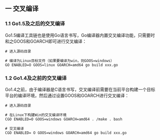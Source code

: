 ## 一 交叉编译

### 1.1 Go1.5及之后的交叉编译

Go1.5编译工具链也是使用Go语言书写，Go编译器内置交叉编译功能，只需要时和之GOOS和GOARCH即可进行交叉编译：
```
# 进入源码目录

# 编译为Linux目标文件（如果要编译为win，则GOOS=windows）
GO ENABLED=O GOOS=linux GOARCH=amd64 go build xxx.go
```

### 1.2 Go1.4及之前的交叉编译

Go1.4之前，由于编译器是C语言书写，交叉编译前需要在当前平台构建一个目标平台的编译环境，然后通过设置GOOS和GOARCH进行交叉编译：
```
# 进入源码目录

# 在Linux下构建Win的交叉编译环境
CGO ENABLED=O GOOS=windows GOARCH=amd64 . /make . bash

# 交叉编译
CGO ENABLED= O GOOS=windows GOARCH=amd64 go build xxx.go
```